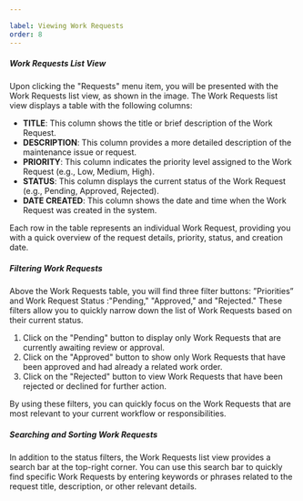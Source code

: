 ```yaml
---

label: Viewing Work Requests
order: 8
---
```

##### Work Requests List View

Upon clicking the "Requests" menu item, you will be presented with the Work Requests list view, as shown in the image. The Work Requests list view displays a table with the following columns:

- __TITLE__: This column shows the title or brief description of the Work Request.
- __DESCRIPTION__: This column provides a more detailed description of the maintenance issue or request.
- __PRIORITY__: This column indicates the priority level assigned to the Work Request \(e.g., Low, Medium, High\).
- __STATUS__: This column displays the current status of the Work Request \(e.g., Pending, Approved, Rejected\).
- __DATE CREATED__: This column shows the date and time when the Work Request was created in the system.

Each row in the table represents an individual Work Request, providing you with a quick overview of the request details, priority, status, and creation date.

##### Filtering Work Requests

Above the Work Requests table, you will find three filter buttons: ”Priorities” and Work Request Status :"Pending," "Approved," and "Rejected." These filters allow you to quickly narrow down the list of Work Requests based on their current status.

1. Click on the "Pending" button to display only Work Requests that are currently awaiting review or approval.
2. Click on the "Approved" button to show only Work Requests that have been approved and had already a related work order.
3. Click on the "Rejected" button to view Work Requests that have been rejected or declined for further action.

By using these filters, you can quickly focus on the Work Requests that are most relevant to your current workflow or responsibilities.

##### Searching and Sorting Work Requests

In addition to the status filters, the Work Requests list view provides a search bar at the top\-right corner. You can use this search bar to quickly find specific Work Requests by entering keywords or phrases related to the request title, description, or other relevant details.
